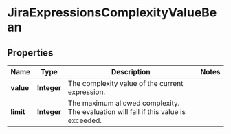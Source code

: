 

# JiraExpressionsComplexityValueBean


## Properties

| Name | Type | Description | Notes |
|------------ | ------------- | ------------- | -------------|
|**value** | **Integer** | The complexity value of the current expression. |  |
|**limit** | **Integer** | The maximum allowed complexity. The evaluation will fail if this value is exceeded. |  |



